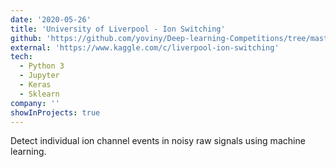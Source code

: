 ```yaml
---
date: '2020-05-26'
title: 'University of Liverpool - Ion Switching'
github: 'https://github.com/yoviny/Deep-learning-Competitions/tree/master/University%20of%20Liverpool%20-%20Ion%20Switching'
external: 'https://www.kaggle.com/c/liverpool-ion-switching'
tech:
  - Python 3
  - Jupyter
  - Keras
  - Sklearn
company: ''
showInProjects: true
---
```


Detect individual ion channel events in noisy raw signals using machine learning.
